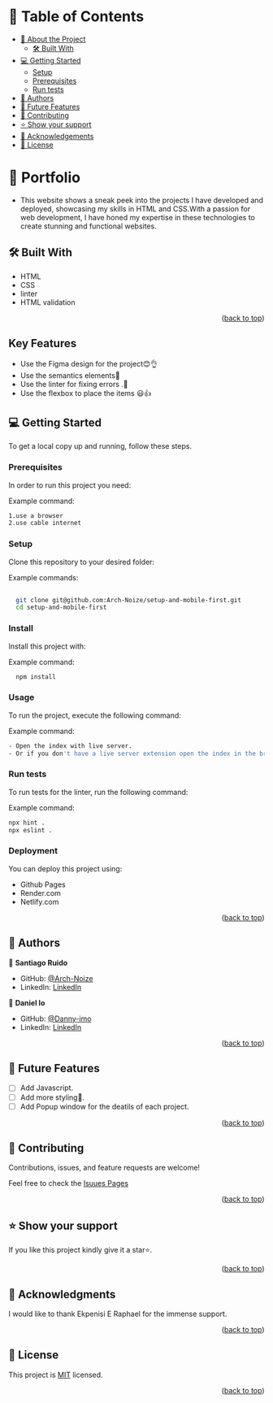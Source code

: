 <a name="readme-top"></a>


<!-- TABLE OF CONTENTS -->

# 📗 Table of Contents

- [📖 About the Project](#about-project)
  - [🛠 Built With](#built-with)
- [💻 Getting Started](#getting-started)
  - [Setup](#setup)
  - [Prerequisites](#prerequisites)
  - [Run tests](#run-tests)
- [👥 Authors](#authors)
- [🔭 Future Features](#future-features)
- [🤝 Contributing](#contributing)
- [⭐️ Show your support](#support)
- [🙏 Acknowledgements](#acknowledgements)
- [📝 License](#license)

<!-- PROJECT DESCRIPTION -->

# 📖 Portfolio <a name="about-project"></a>

- This website shows a sneak peek into the projects I have developed and deployed, showcasing my skills in HTML and CSS.With a passion for web development, I have honed my expertise in these technologies to create stunning and functional websites.

## 🛠 Built With <a name="built-with"></a>

- HTML
- CSS
- linter
- HTML validation


<p align="right">(<a href="#readme-top">back to top</a>)</p>

## Key Features

- Use the Figma design for the project😊👌
 - Use the semantics elements💯
-  Use the linter for fixing errors .🚀
- Use the flexbox to place the items 😃👍

<!-- GETTING STARTED -->

## 💻 Getting Started <a name="getting-started"></a>



To get a local copy up and running, follow these steps.

### Prerequisites

In order to run this project you need:


Example command:

```sh
1.use a browser
2.use cable internet
```
 

### Setup

Clone this repository to your desired folder:


Example commands:

```sh
  
  git clone git@github.com:Arch-Noize/setup-and-mobile-first.git
  cd setup-and-mobile-first


```


### Install

Install this project with:


Example command:

```sh
  npm install
```


### Usage

To run the project, execute the following command:


Example command:

```sh
- Open the index with live server.
- Or if you don't have a live server extension open the index in the browser by clicking on the file .
```


### Run tests

To run tests for the linter, run the following command:


Example command:

```sh
npx hint .
npx eslint .
```


### Deployment

You can deploy this project using:

- Github Pages
- Render.com
- Netlify.com



<p align="right">(<a href="#readme-top">back to top</a>)</p>

## 👥 Authors <a name="authors"></a>

👤 **Santiago Ruido**

- GitHub: [@Arch-Noize](https://github.com/Arch-Noize)
- LinkedIn: [LinkedIn](https://www.linkedin.com/in/santiago-ruido-a1404880/)

👤 **Daniel Io**

- GitHub: [@Danny-imo](https://github.com/Danny-imo)
- LinkedIn: [LinkedIn](https://www.linkedin.com/in/santiago-ruido-a1404880/)

<p align="right">(<a href="#readme-top">back to top</a>)</p>

<!-- FUTURE FEATURES -->

## 🔭 Future Features <a name="future-features"></a>

- [ ] Add Javascript.
- [ ] Add more styling💯.
- [ ] Add Popup window for the deatils of each project.

<p align="right">(<a href="#readme-top">back to top</a>)</p>

<!-- CONTRIBUTING -->

## 🤝 Contributing <a name="contributing"></a>

Contributions, issues, and feature requests are welcome!

Feel free to check the [Isuues Pages](https://github.com/Arch-Noize/setup-and-mobile-first/issues)


<p align="right">(<a href="#readme-top">back to top</a>)</p>

<!-- SUPPORT -->

## ⭐️ Show your support <a name="support"></a>


If you like this project kindly give it a star⭐️.

<p align="right">(<a href="#readme-top">back to top</a>)</p>

<!-- ACKNOWLEDGEMENTS -->

## 🙏 Acknowledgments <a name="acknowledgements"></a>


I would like to thank Ekpenisi E Raphael for the immense support.

<p align="right">(<a href="#readme-top">back to top</a>)</p>


<!-- LICENSE -->

## 📝 License <a name="license"></a>

This project is [MIT](./MIT.md) licensed.


<p align="right">(<a href="#readme-top">back to top</a>)</p>
